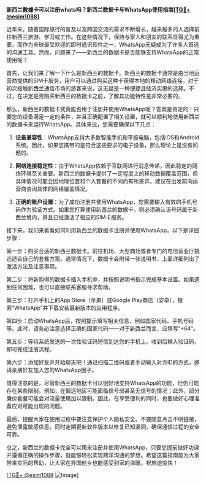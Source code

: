 **新西兰數據卡可以注册whats吗？新西兰数据卡与WhatsApp使用指南[[TG💪+ @esim1088](https://t.me/s/esim1088)]**

近年来，随着国际旅行的普及以及跨国交流的需求不断增长，越来越多的人选择前往新西兰旅游、学习或工作。在这些情况下，保持与家人和朋友的联系显得尤为重要。而作为全球最受欢迎的即时通讯软件之一，WhatsApp无疑成为了许多人首选的沟通工具。然而，问题来了——新西兰的数据卡是否能够支持WhatsApp的正常使用呢？

首先，让我们来了解一下什么是新西兰的数据卡。新西兰的数据卡通常是由当地运营商提供的SIM卡服务，用户可以通过购买这种卡获得本地的移动网络连接。对于初次接触新西兰通信市场的游客来说，这无疑是一种便捷且经济实惠的选择。不过，在决定是否购买新西兰的数据卡之前，了解其功能特性是非常必要的。

那么，新西兰的数据卡究竟能否用于注册并使用WhatsApp呢？答案是肯定的！只要您的设备满足一定的条件，并且正确配置了相关设置，就可以顺利地使用新西兰的数据卡来运行WhatsApp。具体来说，您需要确保以下几点：

1. **设备兼容性**：WhatsApp支持大多数智能手机和平板电脑，包括iOS和Android系统。因此，如果您携带的是符合这些要求的电子设备，那么理论上是没有问题的。

2. **网络连接稳定性**：由于WhatsApp依赖于互联网进行消息传递，因此稳定的网络环境至关重要。新西兰的数据卡提供了一定程度上的移动数据覆盖范围，但具体情况可能会因地理位置和个人套餐的不同而有所差异。建议在出发前向运营商咨询具体的网络覆盖情况。

3. **正确的账户设置**：为了成功注册并使用WhatsApp，您需要输入有效的手机号码作为验证方式。如果您打算使用新西兰的数据卡，则必须确认该号码属于新西兰境内，并且已经激活了相应的SIM卡服务。

接下来，我们来看看如何利用新西兰的数据卡注册并使用WhatsApp。以下是详细步骤：

第一步：购买合适的新西兰数据卡。前往机场、大型商场或者专门的电信营业厅挑选适合自己的套餐方案。通常情况下，数据卡会附带一张说明书，上面详细列出了激活方法及注意事项。

第二步：将新购得的数据卡插入手机中，并按照说明书指示完成基本设置。如果遇到任何困难，也可以直接联系客服寻求帮助。

第三步：打开手机上的App Store（苹果）或Google Play商店（安卓），搜索“WhatsApp”并下载安装最新版本的应用程序。

第四步：启动WhatsApp后，按照提示填写相关信息，例如国家代码、手机号码等。此时，请务必注意选择正确的国家代码——对于新西兰而言，应填写“+64”。

第五步：等待系统发送的一次性验证码短信到达您的手机上。收到后输入验证码，即可完成注册流程。

第六步：添加好友并开始聊天吧！通过扫描二维码或者手动输入对方ID的方式，邀请亲朋好友加入您的WhatsApp圈子。

值得注意的是，尽管新西兰的数据卡可以很好地支持WhatsApp的功能，但仍可能存在某些限制。例如，在偏远地区可能面临信号弱甚至无信号的情况；此外，部分廉价套餐可能会对流量使用加以限制。因此，在享受便利的同时，也要做好心理准备应对可能出现的问题。

最后，提醒大家在使用过程中要注意保护个人隐私安全。不要随意点击不明链接，避免泄露敏感信息。同时定期更新软件版本以修复已知漏洞，确保通信过程的安全可靠。

总之，新西兰的数据卡完全可以用来注册并使用WhatsApp，只要您提前做好功课并遵循正确的操作步骤，就能够轻松实现跨洋沟通的梦想。希望这篇指南能为大家带来实际的帮助，让大家在异国他乡也能感受到家的温暖。祝旅途愉快！

[[TG💪+ @esim1088](https://t.me/s/esim1088) ![Image](https://i.postimg.cc/4NQfJmqS/Snipaste-2025-05-13-00-14-12.png)]